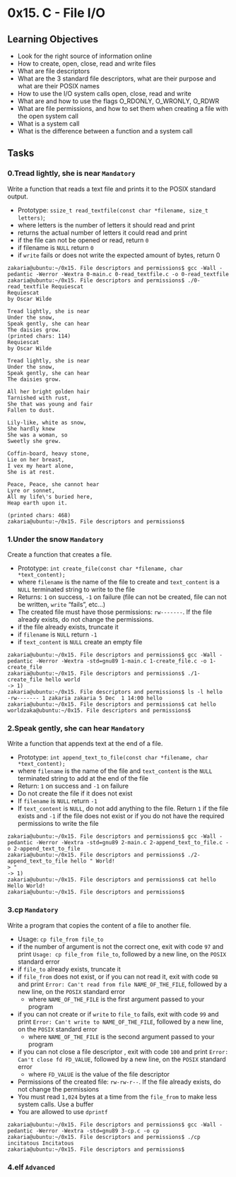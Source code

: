 # 0x15. C - File I/O

## Learning Objectives

- Look for the right source of information online
- How to create, open, close, read and write files
- What are file descriptors
- What are the 3 standard file descriptors, what are their purpose and what are their POSIX names
- How to use the I/O system calls open, close, read and write
- What are and how to use the flags O_RDONLY, O_WRONLY, O_RDWR
- What are file permissions, and how to set them when creating a file with the open system call
- What is a system call
- What is the difference between a function and a system call

## Tasks

### 0.Tread lightly, she is near `Mandatory`

Write a function that reads a text file and prints it to the POSIX standard output.

- Prototype: `ssize_t read_textfile(const char *filename, size_t letters)`; 
- where letters is the number of letters it should read and print 
- returns the actual number of letters it could read and print 
- if the file can not be opened or read, return `0` 
- if filename is `NULL` return `0` 
- if `write` fails or does not write the expected amount of bytes, return 0

```shell
zakaria@ubuntu:~/0x15. File descriptors and permissions$ gcc -Wall -pedantic -Werror -Wextra 0-main.c 0-read_textfile.c -o 0-read_textfile
zakaria@ubuntu:~/0x15. File descriptors and permissions$ ./0-read_textfile Requiescat
Requiescat
by Oscar Wilde

Tread lightly, she is near
Under the snow,
Speak gently, she can hear
The daisies grow.
(printed chars: 114)
Requiescat
by Oscar Wilde

Tread lightly, she is near
Under the snow,
Speak gently, she can hear
The daisies grow.

All her bright golden hair
Tarnished with rust,
She that was young and fair
Fallen to dust.

Lily-like, white as snow,
She hardly knew
She was a woman, so
Sweetly she grew.

Coffin-board, heavy stone,
Lie on her breast,
I vex my heart alone,
She is at rest.

Peace, Peace, she cannot hear
Lyre or sonnet,
All my life\'s buried here,
Heap earth upon it.

(printed chars: 468)
zakaria@ubuntu:~/0x15. File descriptors and permissions$
```

### 1.Under the snow `Mandatory`

Create a function that creates a file.

- Prototype: `int create_file(const char *filename, char *text_content);`
- where `filename` is the name of the file to create and `text_content` is a `NULL` terminated string to write to the file
- Returns: `1` on success, `-1` on failure (file can not be created, file can not be written, `write` “fails”, etc…)
- The created file must have those permissions: `rw-------`. If the file already exists, do not change the permissions.
- if the file already exists, truncate it
- if `filename` is `NULL` return `-1`
- if `text_content` is `NULL` create an empty file

```shell
zakaria@ubuntu:~/0x15. File descriptors and permissions$ gcc -Wall -pedantic -Werror -Wextra -std=gnu89 1-main.c 1-create_file.c -o 1-create_file
zakaria@ubuntu:~/0x15. File descriptors and permissions$ ./1-create_file hello world
-> 1)
zakaria@ubuntu:~/0x15. File descriptors and permissions$ ls -l hello
-rw------- 1 zakaria zakaria 5 Dec  1 14:00 hello
zakaria@ubuntu:~/0x15. File descriptors and permissions$ cat hello
worldzaka@ubuntu:~/0x15. File descriptors and permissions$
```

### 2.Speak gently, she can hear `Mandatory`

Write a function that appends text at the end of a file.

- Prototype: `int append_text_to_file(const char *filename, char *text_content);`
- where `filename` is the name of the file and `text_content` is the `NULL` terminated string to add at the end of the file
- Return: `1` on success and `-1` on failure
- Do not create the file if it does not exist
- If `filename` is `NULL` return `-1`
- If `text_content` is `NULL`, do not add anything to the file. Return `1` if the file exists and `-1` if the file does not exist or if you do not have the required permissions to write the file

```shell
zakaria@ubuntu:~/0x15. File descriptors and permissions$ gcc -Wall -pedantic -Werror -Wextra -std=gnu89 2-main.c 2-append_text_to_file.c -o 2-append_text_to_file
zakaria@ubuntu:~/0x15. File descriptors and permissions$ ./2-append_text_to_file hello " World!
> "
-> 1)
zakaria@ubuntu:~/0x15. File descriptors and permissions$ cat hello
Hello World!
zakaria@ubuntu:~/0x15. File descriptors and permissions$
```

### 3.cp `Mandatory`

Write a program that copies the content of a file to another file.

- Usage: `cp file_from file_to`
- if the number of argument is not the correct one, exit with code `97` and print `Usage: cp file_from file_to`, followed by a new line, on the `POSIX` standard error
- if `file_to` already exists, truncate it
- if `file_from` does not exist, or if you can not read it, exit with code `98` and print `Error: Can't read from file NAME_OF_THE_FILE`, followed by a new line, on the `POSIX` standard error
    - where `NAME_OF_THE_FILE` is the first argument passed to your program
- if you can not create or if `write` to `file_to` fails, exit with code `99` and print `Error: Can't write to NAME_OF_THE_FILE`, followed by a new line, on the `POSIX` standard error
    - where `NAME_OF_THE_FILE` is the second argument passed to your program
- if you can not close a file descriptor , exit with code `100` and print `Error: Can't close fd FD_VALUE`, followed by a new line, on the `POSIX` standard error
    - where `FD_VALUE` is the value of the file descriptor
- Permissions of the created file: `rw-rw-r--`. If the file already exists, do not change the permissions
- You must read `1,024` bytes at a time from the `file_from` to make less system calls. Use a buffer
- You are allowed to use `dprintf`

```shell
zakaria@ubuntu:~/0x15. File descriptors and permissions$ gcc -Wall -pedantic -Werror -Wextra -std=gnu89 3-cp.c -o cp
zakaria@ubuntu:~/0x15. File descriptors and permissions$ ./cp incitatous Incitatous
zakaria@ubuntu:~/0x15. File descriptors and permissions$
```

### 4.elf `Advanced`


